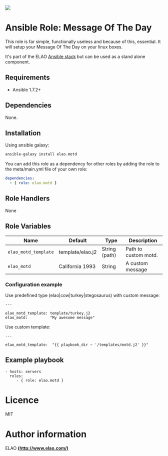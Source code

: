 <img src="http://www.elao.com/images/corpo/logo_red_small.png"/>

# Ansible Role: Message Of The Day

This role is far simple, functionally useless and because of this, essential. It will setup your Message Of The Day on your linux boxes.

It's part of the ELAO [Ansible stack](http://ansible.elao.com) but can be used as a stand alone component.

## Requirements

- Ansible 1.7.2+

## Dependencies

None.

## Installation

Using ansible galaxy:

```bash
ansible-galaxy install elao.motd
```
You can add this role as a dependency for other roles by adding the role to the meta/main.yml file of your own role:

```yaml
dependencies:
  - { role: elao.motd }
```

## Role Handlers

None

## Role Variables

|Name|Default|Type|Description|
|----|----|-----------|-------|
`elao_motd_template`|template/elao.j2|String (path)|Path to custom motd.
`elao_motd`|California 1993|String|A custom message

### Configuration example

Use predefined type (elao|cow|turkey|stegosaurus) with custom message:

```
---

elao_motd_template: template/turkey.j2
elao_motd:          "My awesome message"
```

Use custom template:

```
---

elao_motd_template:  "{{ playbook_dir ~ '/templates/motd.j2' }}"
```

## Example playbook

    - hosts: servers
      roles:
         - { role: elao.motd }

# Licence

MIT

# Author information

ELAO [**(http://www.elao.com/)**](http://www.elao.com)
